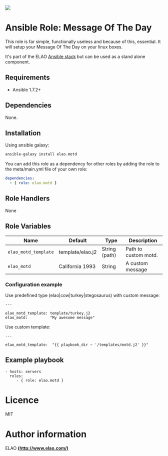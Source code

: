 <img src="http://www.elao.com/images/corpo/logo_red_small.png"/>

# Ansible Role: Message Of The Day

This role is far simple, functionally useless and because of this, essential. It will setup your Message Of The Day on your linux boxes.

It's part of the ELAO [Ansible stack](http://ansible.elao.com) but can be used as a stand alone component.

## Requirements

- Ansible 1.7.2+

## Dependencies

None.

## Installation

Using ansible galaxy:

```bash
ansible-galaxy install elao.motd
```
You can add this role as a dependency for other roles by adding the role to the meta/main.yml file of your own role:

```yaml
dependencies:
  - { role: elao.motd }
```

## Role Handlers

None

## Role Variables

|Name|Default|Type|Description|
|----|----|-----------|-------|
`elao_motd_template`|template/elao.j2|String (path)|Path to custom motd.
`elao_motd`|California 1993|String|A custom message

### Configuration example

Use predefined type (elao|cow|turkey|stegosaurus) with custom message:

```
---

elao_motd_template: template/turkey.j2
elao_motd:          "My awesome message"
```

Use custom template:

```
---

elao_motd_template:  "{{ playbook_dir ~ '/templates/motd.j2' }}"
```

## Example playbook

    - hosts: servers
      roles:
         - { role: elao.motd }

# Licence

MIT

# Author information

ELAO [**(http://www.elao.com/)**](http://www.elao.com)
